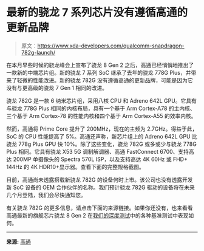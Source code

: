 # 最新的骁龙 7 系列芯片没有遵循高通的更新品牌

> 原文：<https://www.xda-developers.com/qualcomm-snapdragon-782g-launch/>

在本月早些时候的骁龙峰会上宣布了骁龙 8 Gen 2 之后，高通已经悄悄地推出了一款新的中端芯片组。新的骁龙 7 系列 SoC 继承了去年的骁龙 778G Plus，并带来了轻微的性能改进。新的骁龙 782G 没有遵循高通的更新品牌，可能是因为它没有与更高级的骁龙 7 Gen 1 相同的改进。

骁龙 782G 是一款 6 纳米芯片组，采用八核 CPU 和 Adreno 642L GPU。它具有与骁龙 778G Plus 相同的内核布局，具有一个基于 Arm Cortex-A78 的主内核、三个基于 Arm Cortex-78 的性能内核和四个基于 Arm Cortex-A55 的效率内核。

然而，高通将 Prime Core 提升了 200MHz，现在的主频为 2.7GHz。得益于此，SoC 的 CPU 性能提高了 5%。高通还声称，新芯片组上的 Adreno 642L GPU 比骁龙 778g Plus GPU 快 10%。除了这些变化，骁龙 782G 或多或少与骁龙 778G Plus 相同。它具有骁龙 X53 5G 调制解调器、高通 FastConnect 6700、支持高达 200MP 单摄像头的 Spectra 570L ISP，以及支持高达 4K 60Hz 或 FHD+ 144Hz 的 4K HDR10+显示器。查看下面的完整规格截图。

目前，高通尚未透露搭载新骁龙 782G 的设备何时上市。该公司也没有透露开发新 SoC 设备的 OEM 合作伙伴的名称。我们预计骁龙 782G 驱动的设备将在未来几个月登陆，我们会尽快通知您。

有关骁龙 782G 的更多信息，请点击下面的来源链接。如果你还没有，也来看看高通最新的旗舰芯片骁龙 8 Gen 2 在[我们的深度测试](https://www.xda-developers.com/benchmarking-snapdragon-8-gen-2/)中的各种基准测试中表现如何。

* * *

**来源:** [高通](https://www.qualcomm.com/products/application/smartphones/snapdragon-7-series-mobile-platforms/snapdragon-782g-mobile-platform)